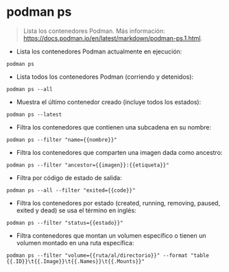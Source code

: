 # podman ps

> Lista los contenedores Podman.
> Más información: <https://docs.podman.io/en/latest/markdown/podman-ps.1.html>.

- Lista los contenedores Podman actualmente en ejecución:

`podman ps`

- Lista todos los contenedores Podman (corriendo y detenidos):

`podman ps --all`

- Muestra el último contenedor creado (incluye todos los estados):

`podman ps --latest`

- Filtra los contenedores que contienen una subcadena en su nombre:

`podman ps --filter "name={{nombre}}"`

- Filtra los contenedores que comparten una imagen dada como ancestro:

`podman ps --filter "ancestor={{imagen}}:{{etiqueta}}"`

- Filtra por código de estado de salida:

`podman ps --all --filter "exited={{code}}"`

- Filtra los contenedores por estado (created, running, removing, paused, exited y dead) se usa el término en inglés:

`podman ps --filter "status={{estado}}"`

- Filtra contenedores que montan un volumen específico o tienen un volumen montado en una ruta específica:

`podman ps --filter "volume={{ruta/al/directorio}}" --format "table {{.ID}}\t{{.Image}}\t{{.Names}}\t{{.Mounts}}"`
